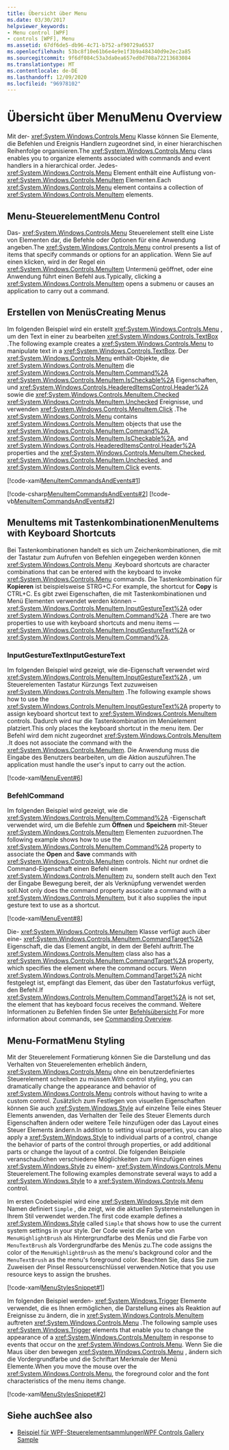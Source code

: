 ```yaml
---
title: Übersicht über Menu
ms.date: 03/30/2017
helpviewer_keywords:
- Menu control [WPF]
- controls [WPF], Menu
ms.assetid: 67df6de5-db96-4c71-b752-af90729a6537
ms.openlocfilehash: 53bc8f10e61b6e4e9e1f3b9a484340d9e2ec2a85
ms.sourcegitcommit: 9f6df084c53a3da0ea657ed0d708a72213683084
ms.translationtype: MT
ms.contentlocale: de-DE
ms.lasthandoff: 12/09/2020
ms.locfileid: "96978102"
---
```

# <a name="menu-overview"></a><span data-ttu-id="1934a-102">Übersicht über Menu</span><span class="sxs-lookup"><span data-stu-id="1934a-102">Menu Overview</span></span>
<span data-ttu-id="1934a-103">Mit der- <xref:System.Windows.Controls.Menu> Klasse können Sie Elemente, die Befehlen und Ereignis Handlern zugeordnet sind, in einer hierarchischen Reihenfolge organisieren.</span><span class="sxs-lookup"><span data-stu-id="1934a-103">The <xref:System.Windows.Controls.Menu> class enables you to organize elements associated with commands and event handlers in a hierarchical order.</span></span> <span data-ttu-id="1934a-104">Jedes- <xref:System.Windows.Controls.Menu> Element enthält eine Auflistung von- <xref:System.Windows.Controls.MenuItem> Elementen.</span><span class="sxs-lookup"><span data-stu-id="1934a-104">Each <xref:System.Windows.Controls.Menu> element contains a collection of <xref:System.Windows.Controls.MenuItem> elements.</span></span>  

<a name="menu_control"></a>
## <a name="menu-control"></a><span data-ttu-id="1934a-105">Menu-Steuerelement</span><span class="sxs-lookup"><span data-stu-id="1934a-105">Menu Control</span></span>  
 <span data-ttu-id="1934a-106">Das- <xref:System.Windows.Controls.Menu> Steuerelement stellt eine Liste von Elementen dar, die Befehle oder Optionen für eine Anwendung angeben.</span><span class="sxs-lookup"><span data-stu-id="1934a-106">The <xref:System.Windows.Controls.Menu> control presents a list of items that specify commands or options for an application.</span></span> <span data-ttu-id="1934a-107">Wenn Sie auf einen klicken, wird in der Regel ein <xref:System.Windows.Controls.MenuItem> Untermenü geöffnet, oder eine Anwendung führt einen Befehl aus.</span><span class="sxs-lookup"><span data-stu-id="1934a-107">Typically, clicking a <xref:System.Windows.Controls.MenuItem> opens a submenu or causes an application to carry out a command.</span></span>  
  
<a name="creating_menus"></a>
## <a name="creating-menus"></a><span data-ttu-id="1934a-108">Erstellen von Menüs</span><span class="sxs-lookup"><span data-stu-id="1934a-108">Creating Menus</span></span>  
 <span data-ttu-id="1934a-109">Im folgenden Beispiel wird ein erstellt <xref:System.Windows.Controls.Menu> , um den Text in einer zu bearbeiten <xref:System.Windows.Controls.TextBox> .</span><span class="sxs-lookup"><span data-stu-id="1934a-109">The following example creates a <xref:System.Windows.Controls.Menu> to manipulate text in a <xref:System.Windows.Controls.TextBox>.</span></span> <span data-ttu-id="1934a-110">Der <xref:System.Windows.Controls.Menu> enthält-Objekte, die <xref:System.Windows.Controls.MenuItem> die <xref:System.Windows.Controls.MenuItem.Command%2A> <xref:System.Windows.Controls.MenuItem.IsCheckable%2A> Eigenschaften, und <xref:System.Windows.Controls.HeaderedItemsControl.Header%2A> sowie die <xref:System.Windows.Controls.MenuItem.Checked> <xref:System.Windows.Controls.MenuItem.Unchecked> Ereignisse, und verwenden <xref:System.Windows.Controls.MenuItem.Click> .</span><span class="sxs-lookup"><span data-stu-id="1934a-110">The <xref:System.Windows.Controls.Menu> contains <xref:System.Windows.Controls.MenuItem> objects that use the <xref:System.Windows.Controls.MenuItem.Command%2A>, <xref:System.Windows.Controls.MenuItem.IsCheckable%2A>, and <xref:System.Windows.Controls.HeaderedItemsControl.Header%2A> properties and the <xref:System.Windows.Controls.MenuItem.Checked>, <xref:System.Windows.Controls.MenuItem.Unchecked>, and <xref:System.Windows.Controls.MenuItem.Click> events.</span></span>  
  
 [!code-xaml[MenuItemCommandsAndEvents#1](~/samples/snippets/csharp/VS_Snippets_Wpf/MenuItemCommandsAndEvents/CSharp/Window1.xaml#1)]  
  
 [!code-csharp[MenuItemCommandsAndEvents#2](~/samples/snippets/csharp/VS_Snippets_Wpf/MenuItemCommandsAndEvents/CSharp/Window1.xaml.cs#2)]
 [!code-vb[MenuItemCommandsAndEvents#2](~/samples/snippets/visualbasic/VS_Snippets_Wpf/MenuItemCommandsAndEvents/VisualBasic/Window1.xaml.vb#2)]  
  
<a name="menus_with_shortcutkeys"></a>
## <a name="menuitems-with-keyboard-shortcuts"></a><span data-ttu-id="1934a-111">MenuItems mit Tastenkombinationen</span><span class="sxs-lookup"><span data-stu-id="1934a-111">MenuItems with Keyboard Shortcuts</span></span>  
 <span data-ttu-id="1934a-112">Bei Tastenkombinationen handelt es sich um Zeichenkombinationen, die mit der Tastatur zum Aufrufen von Befehlen eingegeben werden können <xref:System.Windows.Controls.Menu> .</span><span class="sxs-lookup"><span data-stu-id="1934a-112">Keyboard shortcuts are character combinations that can be entered with the keyboard to invoke <xref:System.Windows.Controls.Menu> commands.</span></span> <span data-ttu-id="1934a-113">Die Tastenkombination für **Kopieren** ist beispielsweise STRG+C.</span><span class="sxs-lookup"><span data-stu-id="1934a-113">For example, the shortcut for **Copy** is CTRL+C.</span></span> <span data-ttu-id="1934a-114">Es gibt zwei Eigenschaften, die mit Tastenkombinationen und Menü Elementen verwendet werden können – <xref:System.Windows.Controls.MenuItem.InputGestureText%2A> oder <xref:System.Windows.Controls.MenuItem.Command%2A> .</span><span class="sxs-lookup"><span data-stu-id="1934a-114">There are two properties to use with keyboard shortcuts and menu items —<xref:System.Windows.Controls.MenuItem.InputGestureText%2A> or <xref:System.Windows.Controls.MenuItem.Command%2A>.</span></span>  
  
<a name="menus_inputgesturetext"></a>
### <a name="inputgesturetext"></a><span data-ttu-id="1934a-115">InputGestureText</span><span class="sxs-lookup"><span data-stu-id="1934a-115">InputGestureText</span></span>  
 <span data-ttu-id="1934a-116">Im folgenden Beispiel wird gezeigt, wie die-Eigenschaft verwendet wird <xref:System.Windows.Controls.MenuItem.InputGestureText%2A> , um Steuerelementen Tastatur Kürzungs Text zuzuweisen <xref:System.Windows.Controls.MenuItem> .</span><span class="sxs-lookup"><span data-stu-id="1934a-116">The following example shows how to use the <xref:System.Windows.Controls.MenuItem.InputGestureText%2A> property to assign keyboard shortcut text to <xref:System.Windows.Controls.MenuItem> controls.</span></span> <span data-ttu-id="1934a-117">Dadurch wird nur die Tastenkombination im Menüelement platziert.</span><span class="sxs-lookup"><span data-stu-id="1934a-117">This only places the keyboard shortcut in the menu item.</span></span>  <span data-ttu-id="1934a-118">Der Befehl wird dem nicht zugeordnet <xref:System.Windows.Controls.MenuItem> .</span><span class="sxs-lookup"><span data-stu-id="1934a-118">It does not associate the command with the <xref:System.Windows.Controls.MenuItem>.</span></span> <span data-ttu-id="1934a-119">Die Anwendung muss die Eingabe des Benutzers bearbeiten, um die Aktion auszuführen.</span><span class="sxs-lookup"><span data-stu-id="1934a-119">The application must handle the user's input to carry out the action.</span></span>  
  
 [!code-xaml[MenuEvent#6](~/samples/snippets/csharp/VS_Snippets_Wpf/MenuEvent/CSharp/Pane1.xaml#6)]  
  
<a name="menus_commands"></a>
### <a name="command"></a><span data-ttu-id="1934a-120">Befehl</span><span class="sxs-lookup"><span data-stu-id="1934a-120">Command</span></span>  
 <span data-ttu-id="1934a-121">Im folgenden Beispiel wird gezeigt, wie die <xref:System.Windows.Controls.MenuItem.Command%2A> -Eigenschaft verwendet wird, um die Befehle zum **Öffnen** und **Speichern** mit-Steuer <xref:System.Windows.Controls.MenuItem> Elementen zuzuordnen.</span><span class="sxs-lookup"><span data-stu-id="1934a-121">The following example shows how to use the <xref:System.Windows.Controls.MenuItem.Command%2A> property to associate the **Open** and **Save** commands with <xref:System.Windows.Controls.MenuItem> controls.</span></span> <span data-ttu-id="1934a-122">Nicht nur ordnet die Command-Eigenschaft einen Befehl einem <xref:System.Windows.Controls.MenuItem> zu, sondern stellt auch den Text der Eingabe Bewegung bereit, der als Verknüpfung verwendet werden soll.</span><span class="sxs-lookup"><span data-stu-id="1934a-122">Not only does the command property associate a command with a <xref:System.Windows.Controls.MenuItem>, but it also supplies the input gesture text to use as a shortcut.</span></span>  
  
 [!code-xaml[MenuEvent#8](~/samples/snippets/csharp/VS_Snippets_Wpf/MenuEvent/CSharp/Pane1.xaml#8)]  
  
 <span data-ttu-id="1934a-123">Die- <xref:System.Windows.Controls.MenuItem> Klasse verfügt auch über eine- <xref:System.Windows.Controls.MenuItem.CommandTarget%2A> Eigenschaft, die das Element angibt, in dem der Befehl auftritt.</span><span class="sxs-lookup"><span data-stu-id="1934a-123">The <xref:System.Windows.Controls.MenuItem> class also has a <xref:System.Windows.Controls.MenuItem.CommandTarget%2A> property, which specifies the element where the command occurs.</span></span> <span data-ttu-id="1934a-124">Wenn <xref:System.Windows.Controls.MenuItem.CommandTarget%2A> nicht festgelegt ist, empfängt das Element, das über den Tastaturfokus verfügt, den Befehl.</span><span class="sxs-lookup"><span data-stu-id="1934a-124">If <xref:System.Windows.Controls.MenuItem.CommandTarget%2A> is not set, the element that has keyboard focus receives the command.</span></span> <span data-ttu-id="1934a-125">Weitere Informationen zu Befehlen finden Sie unter [Befehlsübersicht](../advanced/commanding-overview.md).</span><span class="sxs-lookup"><span data-stu-id="1934a-125">For more information about commands, see [Commanding Overview](../advanced/commanding-overview.md).</span></span>  
  
<a name="menu_styling"></a>
## <a name="menu-styling"></a><span data-ttu-id="1934a-126">Menu-Format</span><span class="sxs-lookup"><span data-stu-id="1934a-126">Menu Styling</span></span>  
 <span data-ttu-id="1934a-127">Mit der Steuerelement Formatierung können Sie die Darstellung und das Verhalten von Steuerelementen erheblich ändern, <xref:System.Windows.Controls.Menu> ohne ein benutzerdefiniertes Steuerelement schreiben zu müssen.</span><span class="sxs-lookup"><span data-stu-id="1934a-127">With control styling, you can dramatically change the appearance and behavior of <xref:System.Windows.Controls.Menu> controls without having to write a custom control.</span></span> <span data-ttu-id="1934a-128">Zusätzlich zum Festlegen von visuellen Eigenschaften können Sie auch <xref:System.Windows.Style> auf einzelne Teile eines Steuer Elements anwenden, das Verhalten der Teile des Steuer Elements durch Eigenschaften ändern oder weitere Teile hinzufügen oder das Layout eines Steuer Elements ändern.</span><span class="sxs-lookup"><span data-stu-id="1934a-128">In addition to setting visual properties, you can also apply a <xref:System.Windows.Style> to individual parts of a control, change the behavior of parts of the control through properties, or add additional parts or change the layout of a control.</span></span> <span data-ttu-id="1934a-129">Die folgenden Beispiele veranschaulichen verschiedene Möglichkeiten zum Hinzufügen eines <xref:System.Windows.Style> zu einem- <xref:System.Windows.Controls.Menu> Steuerelement.</span><span class="sxs-lookup"><span data-stu-id="1934a-129">The following examples demonstrate several ways to add a <xref:System.Windows.Style> to a <xref:System.Windows.Controls.Menu> control.</span></span>  
  
 <span data-ttu-id="1934a-130">Im ersten Codebeispiel wird eine <xref:System.Windows.Style> mit dem Namen definiert `Simple` , die zeigt, wie die aktuellen Systemeinstellungen in Ihrem Stil verwendet werden.</span><span class="sxs-lookup"><span data-stu-id="1934a-130">The first code example defines a <xref:System.Windows.Style> called `Simple` that shows how to use the current system settings in your style.</span></span> <span data-ttu-id="1934a-131">Der Code weist die Farbe von `MenuHighlightBrush` als Hintergrundfarbe des Menüs und die Farbe von `MenuTextBrush` als Vordergrundfarbe des Menüs zu.</span><span class="sxs-lookup"><span data-stu-id="1934a-131">The code assigns the color of the `MenuHighlightBrush` as the menu's background color and the `MenuTextBrush` as the menu's foreground color.</span></span> <span data-ttu-id="1934a-132">Beachten Sie, dass Sie zum Zuweisen der Pinsel Ressourcenschlüssel verwenden.</span><span class="sxs-lookup"><span data-stu-id="1934a-132">Notice that you use resource keys to assign the brushes.</span></span>  
  
 [!code-xaml[MenuStylesSnippet#1](~/samples/snippets/csharp/VS_Snippets_Wpf/MenuStylesSnippet/CS/app.xaml#1)]  
  
 <span data-ttu-id="1934a-133">Im folgenden Beispiel werden- <xref:System.Windows.Trigger> Elemente verwendet, die es Ihnen ermöglichen, die Darstellung eines als Reaktion auf Ereignisse zu ändern, die in <xref:System.Windows.Controls.MenuItem> auftreten <xref:System.Windows.Controls.Menu> .</span><span class="sxs-lookup"><span data-stu-id="1934a-133">The following sample uses <xref:System.Windows.Trigger> elements that enable you to change the appearance of a <xref:System.Windows.Controls.MenuItem> in response to events that occur on the <xref:System.Windows.Controls.Menu>.</span></span> <span data-ttu-id="1934a-134">Wenn Sie die Maus über den bewegen <xref:System.Windows.Controls.Menu> , ändern sich die Vordergrundfarbe und die Schriftart Merkmale der Menü Elemente.</span><span class="sxs-lookup"><span data-stu-id="1934a-134">When you move the mouse over the <xref:System.Windows.Controls.Menu>, the foreground color and the font characteristics of the menu items change.</span></span>  
  
 [!code-xaml[MenuStylesSnippet#2](~/samples/snippets/csharp/VS_Snippets_Wpf/MenuStylesSnippet/CS/app.xaml#2)]  
  
## <a name="see-also"></a><span data-ttu-id="1934a-135">Siehe auch</span><span class="sxs-lookup"><span data-stu-id="1934a-135">See also</span></span>

- [<span data-ttu-id="1934a-136">Beispiel für WPF-Steuerelementsammlungen</span><span class="sxs-lookup"><span data-stu-id="1934a-136">WPF Controls Gallery Sample</span></span>](https://github.com/Microsoft/WPF-Samples/tree/master/Getting%20Started/ControlsAndLayout)
